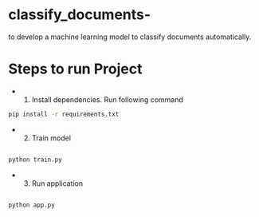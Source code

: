 # classify_documents-
to develop a machine learning model to classify documents automatically.

# Steps to run Project

- 1. Install dependencies. Run following command

 ```bash
pip install -r requirements.txt
```
- 2. Train model

 ```bash
 
 python train.py
 ```
 
 - 3. Run application
 
 ```bash
 
 python app.py
 ```
